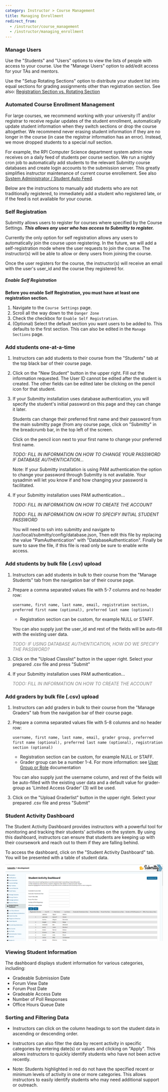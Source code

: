```yaml
---
category: Instructor > Course Management
title: Managing Enrollment
redirect_from:
  - /instructor/course_management
  - /instructor/managing_enrollment
---
```


### Manage Users

Use the "Students" and "Users" options to view the lists of people
with access to your course.  Use the "Manage Users" option to add/edit
access for your TAs and mentors.  

Use the "Setup Rotating Sections" option to distribute your student
list into equal sections for grading assignments other than
registration section.  See also:
[Registration Section vs. Rotating Section](/instructor/assignment_preparation/index#grader-assignment-method)

### Automated Course Enrollment Management

For large courses, we recommend working with your university IT and/or
registrar to receive regular updates of the student enrollment,
automatically update student information when they switch sections or
drop the course altogether.  We recommend never erasing student
information if they are no longer in the course (in case the registrar
information has an error).  Instead, we move dropped students to a
special _null_ section.

For example, the RPI Computer Science department system admin now
receives on a daily feed of students per course section.  We run a
nightly cron job to automatically add students to the relevant
Submitty course databases and create login accounts to the submission
server.  This greatly simplifies instructor maintenance of current
course enrollement.  See also [System Administrator / Student Auto
Feed](/sysadmin/configuration/registration_feed).

Below are the instructions to manually add students who are not
traditionally registered, to immediately add a student who registered
late, or if the feed is not available for your course.


### Self Registration
Submitty allows users to register for courses where specified by the Course Settings. ***This allows any user who has access to Submitty to register.*** 

Currently the only option for self registration allows any users to automatically join the course upon registering. In the future, we will add a self-registration mode where the user requests to join the course. The instructor(s) will be able to allow or deny users from joining the course. 

Once the user registers for the course, the instructor(s) will receive an email with the user's user_id and the course they registered for. 

##### Enable Self Registration
**Before you enable Self Registration, you must have at least one registration section.**
1. Navigate to the `Course Settings` page.
2. Scroll all the way down to the `Danger Zone`
3. Check the checkbox for `Enable Self Registration`.
4. (Optional) Select the default section you want users to be added to. This defaults to the first section. This can also be edited in the `Manage Sections` page.

### Add students one-at-a-time

1.  Instructors can add students to their course from the "Students"
    tab at the top black bar of their course page.

2.  Click on the "New Student" button in the upper right.  Fill out
    the information requested.  The User ID cannot be edited after the
    student is created.  The other fields can be edited later be
    clicking on the pencil icon for that student.

3.  If your Submitty installation uses database authentication, you will specify the
    student's initial password on this page and they can change it
    later.

    Students can change their preferred first name and their password
    from the main submitty page (from any course page, click on
    "Submitty" in the breadcrumb bar, in the top left of the screen.

    Click on the pencil icon next to your first name to change your
    preferred first name.

    _TODO: FILL IN INFORMATION ON HOW TO CHANGE YOUR PASSWORD IF
    DATABASE AUTHENTICATION..._

    Note: If your Submitty installation is using PAM authentication
    the option to change your password through Submitty is not
    available.  Your sysadmin will let you know if and how changing
    your password is facilitated.


4.  If your Submitty installation uses PAM authentication...

    _TODO: FILL IN INFORMATION ON HOW TO CREATE THE ACCOUNT_

    _TODO: FILL IN INFORMATION ON HOW TO SPECIFY INITIAL STUDENT PASSWORD_

    You will need to ssh into submitty and navigate to /usr/local/submitty/config/database.json,
    Then edit this file by replacing the value "PamAuthentication" with "DatabaseAuthentication".
    Finally be sure to save the file, if this file is read only be sure to enable write access.


### Add students by bulk file (.csv) upload

1.  Instructors can add students in bulk to their course from the
    "Manage Students" tab from the navigation bar of their course page.

2.  Prepare a comma separated values file with 5-7 columns and no header row:

    ```
    username, first name, last name, email, registration section, preferred first name (optional), preferred last name (optional)
    ```

    * Registration section can be custom, for example NULL or STAFF.

    You can also supply just the user_id and rest of the fields will be auto-fill with the existing user data.

    <span style="color:grey">_TODO: IF USING DATABASE AUTHENTICATION, HOW DO WE SPECIFY THE PASSWORD?_</span>

3.  Click on the "Upload Classlist" button in the upper right.  Select
    your prepared .csv file and press "Submit"


4.  If your Submitty installation uses PAM authentication...

    <span style="color:grey">_TODO: FILL IN INFORMATION ON HOW TO CREATE THE ACCOUNT_</span>


### Add graders by bulk file (.csv) upload

1.  Instructors can add graders in bulk to their course from the
    "Manage Graders" tab from the navigation bar of their course page.

2.  Prepare a comma separated values file with 5-8 columns and no header row:

    ```
    username, first name, last name, email, grader group, preferred first name (optional), preferred last name (optional), registration section (optional)
    ```

    * Registration section can be custom, for example NULL or STAFF.
    * Grader group can be a number 1-4. For more information: see [User Group or Role](/sysadmin/troubleshooting/user_access_level#user-access-level) documentation

    You can also supply just the username column, and rest of the fields will be auto-filled with the existing user data and a default value for grader-group as 'Limited Access Grader' (3) will be used.

3.  Click on the "Upload Graderlist" button in the upper right. Select your prepared .csv file and press "Submit"


### Student Activity Dashboard

The Student Activity Dashboard provides instructors with a powerful tool for monitoring and tracking their students' activities on the system. By using this dashboard, instructors can ensure that students are keeping up with their coursework and reach out to them if they are falling behind.

To access the dashboard, click on the "Student Activity Dashboard" tab. You will be presented with a table of student data.

![](/images/student_activity_dashboard.png)


### Viewing Student Information

The dashboard displays student information for various categories, including:

- Gradeable Submission Date
- Forum View Date
- Forum Post Date
- Gradeable Access Date
- Number of Poll Responses
- Office Hours Queue Date

### Sorting and Filtering Data

* Instructors can click on the column headings to sort the student data in ascending or descending order.

* Instructors can also filter the data by recent activity in specific categories by entering date(s) or values and clicking on "Apply". This allows instructors to quickly identify students who have not been active recently.

* Note: Students highlighted in red do not have the specified recent or minimum levels of activity in one or more categories. This allows instructors to easily identify students who may need additional support or outreach.